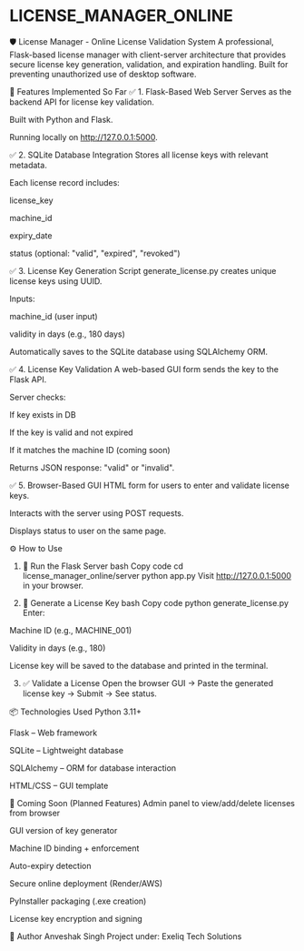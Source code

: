 ﻿# LICENSE_MANAGER_ONLINE
🛡️ License Manager - Online License Validation System
A professional, Flask-based license manager with client-server architecture that provides secure license key generation, validation, and expiration handling. Built for preventing unauthorized use of desktop software.

🚀 Features Implemented So Far
✅ 1. Flask-Based Web Server
Serves as the backend API for license key validation.

Built with Python and Flask.

Running locally on http://127.0.0.1:5000.

✅ 2. SQLite Database Integration
Stores all license keys with relevant metadata.

Each license record includes:

license_key

machine_id

expiry_date

status (optional: "valid", "expired", "revoked")

✅ 3. License Key Generation Script
generate_license.py creates unique license keys using UUID.

Inputs:

machine_id (user input)

validity in days (e.g., 180 days)

Automatically saves to the SQLite database using SQLAlchemy ORM.

✅ 4. License Key Validation
A web-based GUI form sends the key to the Flask API.

Server checks:

If key exists in DB

If the key is valid and not expired

If it matches the machine ID (coming soon)

Returns JSON response: "valid" or "invalid".

✅ 5. Browser-Based GUI
HTML form for users to enter and validate license keys.

Interacts with the server using POST requests.

Displays status to user on the same page.


⚙️ How to Use
1. 🔧 Run the Flask Server
bash
Copy code
cd license_manager_online/server
python app.py
Visit http://127.0.0.1:5000 in your browser.

2. 🔑 Generate a License Key
bash
Copy code
python generate_license.py
Enter:

Machine ID (e.g., MACHINE_001)

Validity in days (e.g., 180)

License key will be saved to the database and printed in the terminal.

3. ✅ Validate a License
Open the browser GUI → Paste the generated license key → Submit → See status.

📦 Technologies Used
Python 3.11+

Flask – Web framework

SQLite – Lightweight database

SQLAlchemy – ORM for database interaction

HTML/CSS – GUI template

📌 Coming Soon (Planned Features)
 Admin panel to view/add/delete licenses from browser

 GUI version of key generator

 Machine ID binding + enforcement

 Auto-expiry detection

 Secure online deployment (Render/AWS)

 PyInstaller packaging (.exe creation)

 License key encryption and signing

👤 Author
Anveshak Singh
Project under: Exeliq Tech Solutions
